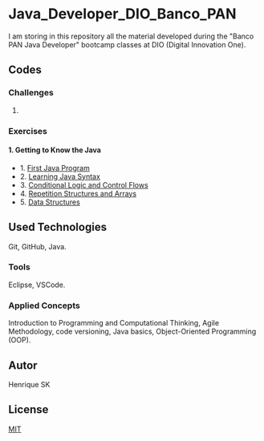 # Java_Developer_DIO_Banco_PAN

I am storing in this repository all the material developed during the "Banco PAN Java Developer" bootcamp classes at DIO (Digital Innovation One).

## Codes

### Challenges

1. 

### Exercises

#### 1. Getting to Know the Java
* 1\. [First Java Program](https://github.com/henrique-sk/Java_Developer_DIO_Banco_PAN/tree/main/01-Getting-to-Know-the-Java/c1-first-java-program/src/com/dio)
* 2\. [Learning Java Syntax](https://github.com/henrique-sk/Java_Developer_DIO_Banco_PAN/tree/main/01-Getting-to-Know-the-Java/c2-learning-java-syntax/src)
* 3\. [Conditional Logic and Control Flows](https://github.com/henrique-sk/Java_Developer_DIO_Banco_PAN/tree/main/01-Getting-to-Know-the-Java/c3-conditional-logic-and-control-flows/src/a1_control_flow)
* 4\. [Repetition Structures and Arrays](https://github.com/henrique-sk/Java_Developer_DIO_Banco_PAN/tree/main/01-Getting-to-Know-the-Java/c4-repetition-structures-and-arrays/src)
* 5\. [Data Structures](https://github.com/henrique-sk/Java_Developer_DIO_Banco_PAN/tree/main/01-Getting-to-Know-the-Java/c5-data-structures/src)


## Used Technologies

Git, GitHub, Java.

### Tools

Eclipse, VSCode.

### Applied Concepts

Introduction to Programming and Computational Thinking, Agile Methodology, code versioning, Java basics, Object-Oriented Programming (OOP).

## Autor
Henrique SK

## License
[MIT](https://choosealicense.com/license/mit/)

